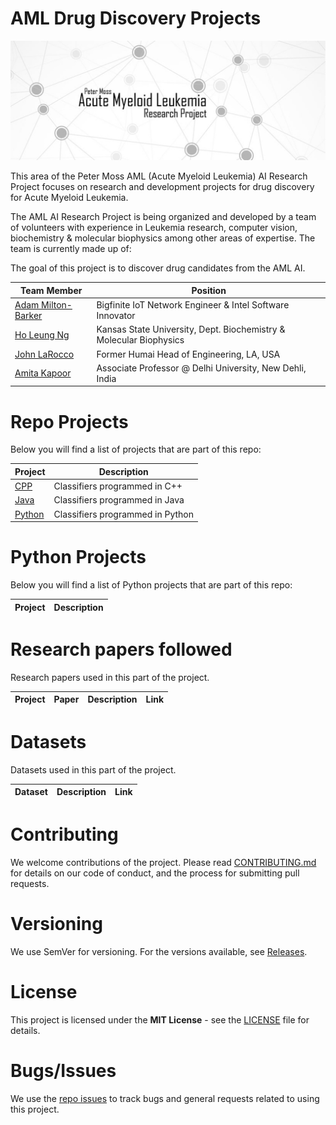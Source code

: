 # AML Drug Discovery Projects
![Peter Moss AML Drug Discovery Projects](Media/Images/Banner-Social.jpg) 

This area of the Peter Moss AML (Acute Myeloid Leukemia) AI Research Project focuses on research and development projects for drug discovery for Acute Myeloid Leukemia. 

The AML AI Research Project is being organized and developed by a team of volunteers with experience in Leukemia research, computer vision, biochemistry & molecular biophysics among other areas of expertise. The team is currently made up of:

The goal of this project is to discover drug candidates from the AML AI.  

| Team Member  | Position |
| ------------- | ------------- |
| [Adam Milton-Barker](https://github.com/AdamMiltonBarker "Adam Milton-Barker")  | Bigfinite IoT Network Engineer & Intel Software Innovator  |
| [Ho Leung Ng](https://github.com/holeung "Ho  Leung Ng")   | Kansas State University, Dept. Biochemistry & Molecular Biophysics |
| [John LaRocco](https://github.com/holeung "John LaRocco")   | Former Humai Head of Engineering, LA, USA |
| [Amita Kapoor](https://github.com/amita-kapoor "Amita Kapoor") | Associate Professor @ Delhi University, New Dehli, India | 

# Repo Projects
Below you will find a list of projects that are part of this repo:

| Project  | Description |
| ------------- | ------------- | 
| [CPP](https://github.com/AMLResearchProject/AML-Drug-Discovery/tree/master/CPP "CPP") | Classifiers programmed in C++ | 
| [Java](https://github.com/AMLResearchProject/AML-Drug-Discovery/tree/master/Java "Java") | Classifiers programmed in Java | 
| [Python](https://github.com/AMLResearchProject/AML-Drug-Discovery/tree/master/Python "Python") | Classifiers programmed in Python | 

# Python Projects
Below you will find a list of Python projects that are part of this repo:

| Project  | Description |
| ------------- | ------------- |

# Research papers followed
Research papers used in this part of the project. 

| Project | Paper  | Description | Link | 
| ------------- | ------------- | ------------- | ------------- |

# Datasets
Datasets used in this part of the project. 

| Dataset  | Description | Link | 
| ------------- | ------------- | ------------- |

# Contributing
We welcome contributions of the project. Please read [CONTRIBUTING.md](https://github.com/AMLResearchProject/AML-Drug-Discovery/blob/master/CONTRIBUTING.md "CONTRIBUTING.md") for details on our code of conduct, and the process for submitting pull requests.

# Versioning
We use SemVer for versioning. For the versions available, see [Releases](https://github.com/AMLResearchProject/AML-Drug-Discovery/releases "Releases").

# License
This project is licensed under the **MIT License** - see the [LICENSE](https://github.com/AMLResearchProject/AML-Drug-Discovery/blob/master/LICENSE "LICENSE") file for details.

# Bugs/Issues
We use the [repo issues](https://github.com/AMLResearchProject/AML-Drug-Discovery/issues "repo issues") to track bugs and general requests related to using this project. 